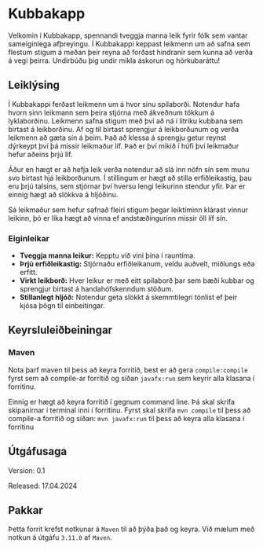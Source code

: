 # Kubbakapp
Velkomin í Kubbakapp, spennandi tveggja manna leik fyrir fólk sem vantar sameiginlega afþreyingu. 
Í Kubbakappi keppast leikmenn um að safna sem flestum stigum á meðan þeir reyna að forðast hindranir sem kunna 
að verða á vegi þeirra. Undirbúðu þig undir mikla áskorun og hörkubaráttu!

## Leiklýsing

Í Kubbakappi ferðast leikmenn um á hvor sínu spilaborði. Notendur hafa hvorn sinn leikmann sem þeira stjórna með
ákveðnum tökkum á lyklaborðinu. Leikmenn safna stigum með því að ná í litríku kubbana sem birtast á leikborðinu. 
Af og til birtast sprengjur á leikborðunum og verða leikmenn að gæta sín á þeim. Það að klessa á sprengju getur 
reynst dýrkeypt því þá missir leikmaður líf. Það er því mikið í húfi því leikmaður hefur aðeins þrjú líf.

Áður en hægt er að hefja leik verða notendur að slá inn nöfn sín sem munu svo birtast hjá leikborðunum.
Í stillingum er hægt að stilla erfiðleikastig, þau eru þrjú talsins, sem stjórnar því hversu lengi leikurinn 
stendur yfir. Þar er einnig hægt að slökkva á hljóðinu. 

Sá leikmaður sem hefur safnað fleiri stigum þegar leiktíminn klárast vinnur leikinn, þó er líka hægt að vinna ef 
andstæðingurinn missir öll líf sín.

### Eiginleikar

* **Tveggja manna leikur:**  Kepptu við vini þína í rauntíma.
* **Þrjú erfiðleikastig:** Stjórnaðu erfiðleikanum, veldu auðvelt, miðlungs eða erfitt.
* **Virkt leikborð:** Hver leikur er með eitt spilaborð þar sem bæði kubbar og sprengjur birtast á handahófskenndum stöðum.
* **Stillanlegt hljóð:** Notendur geta slökkt á skemmtilegri tónlist ef þeir kjósa þögn til einbeitingar.

## Keyrsluleiðbeiningar

### Maven

Nota þarf maven til þess að keyra forritið, best er að gera `compile:compile` fyrst sem að compile-ar forritið
og síðan `javafx:run` sem keyrir alla klasana í forritinu. 

Einnig er hægt að keyra forritið í gegnum command line. Þá skal skrifa skipanirnar í 
terminal inni í forritinu. Fyrst skal skrifa `mvn compile` til þess að compile-a forritið 
og síðan: `mvn javafx:run` til þess að keyra alla klasana í forritinu

## Útgáfusaga

Version: 0.1

Released: 17.04.2024

## Pakkar

Þetta forrit krefst notkunar á `Maven` til að þýða það og keyra. Við mælum með notkun á útgáfu `3.11.0` af `Maven`.